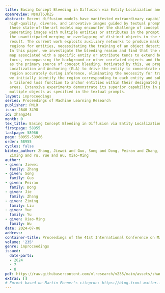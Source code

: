 ```yaml
---
title: Easing Concept Bleeding in Diffusion via Entity Localization and Anchoring
openreview: MsnJl6JkZS
abstract: Recent diffusion models have manifested extraordinary capabilities in generating
  high-quality, diverse, and innovative images guided by textual prompts. Nevertheless,
  these state-of-the-art models may encounter the challenge of concept bleeding when
  generating images with multiple entities or attributes in the prompt, leading to
  the unanticipated merging or overlapping of distinct objects in the synthesized
  result. The current work exploits auxiliary networks to produce mask-constrained
  regions for entities, necessitating the training of an object detection network.
  In this paper, we investigate the bleeding reason and find that the cross-attention
  map associated with a specific entity or attribute tends to extend beyond its intended
  focus, encompassing the background or other unrelated objects and thereby acting
  as the primary source of concept bleeding. Motivated by this, we propose Entity
  Localization and Anchoring (ELA) to drive the entity to concentrate on the expected
  region accurately during inference, eliminating the necessity for training. Specifically,
  we initially identify the region corresponding to each entity and subsequently employ
  a tailored loss function to anchor entities within their designated positioning
  areas. Extensive experiments demonstrate its superior capability in precisely generating
  multiple objects as specified in the textual prompts.
layout: inproceedings
series: Proceedings of Machine Learning Research
publisher: PMLR
issn: 2640-3498
id: zhang24s
month: 0
tex_title: Easing Concept Bleeding in Diffusion via Entity Localization and Anchoring
firstpage: 58955
lastpage: 58966
page: 58955-58966
order: 58955
cycles: false
bibtex_author: Zhang, Jiewei and Guo, Song and Dong, Peiran and Zhang, Jie and Liu,
  Ziming and Yu, Yue and Wu, Xiao-Ming
author:
- given: Jiewei
  family: Zhang
- given: Song
  family: Guo
- given: Peiran
  family: Dong
- given: Jie
  family: Zhang
- given: Ziming
  family: Liu
- given: Yue
  family: Yu
- given: Xiao-Ming
  family: Wu
date: 2024-07-08
address:
container-title: Proceedings of the 41st International Conference on Machine Learning
volume: '235'
genre: inproceedings
issued:
  date-parts:
  - 2024
  - 7
  - 8
pdf: https://raw.githubusercontent.com/mlresearch/v235/main/assets/zhang24s/zhang24s.pdf
extras: []
# Format based on Martin Fenner's citeproc: https://blog.front-matter.io/posts/citeproc-yaml-for-bibliographies/
---
```

